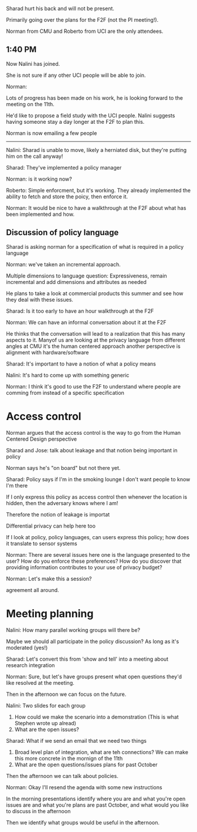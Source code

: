 Sharad hurt his back and will not be present.

Primarily going over the plans for the F2F (not the PI meeting!).

Norman from CMU and Roberto from UCI are the only attendees.

1:40 PM
-------

Now Nalini has joined.

She is not sure if any other UCI people will be able to join.

Norman:

  Lots of progress has been made on his work, he is looking forward to the meeting on the 11th.

  He'd like to propose a field study with the UCI people. Nalini suggests
having someone stay a day longer at the F2F to plan this.


Norman is now emailing a few people


-----------------------------

Nalini: Sharad is unable to move, likely a herniated disk, but they're putting him on the call anyway!

Sharad: They've implemented a policy manager

Norman: is it working now?

Roberto: Simple enforcment, but it's working. They already implemented the
  ability to fetch and store the poicy, then enforce it.

Norman: It would be nice to have a walkthrough at the F2F about what has been implemented and how.

Discussion of policy language
-----------------------------

Sharad is asking norman for a specification of what is required in a policy language


Norman: we've taken an incremental approach.

  Multiple dimensions to language question: Expressiveness, remain incremental
  and add dimensions and attributes as needed

  He plans to take a look at commercial products this summer and see how they deal with these issues.

Sharad: Is it too early to have an hour walkthrough at the F2F

Norman: We can have an informal conversation about it at the F2F

  He thinks that the conversation will lead to a realization that this has many aspects to it.
  Manyof us are looking at the privacy language from different angles
  at CMU it's the human centered approach
  another perspective is alignment with hardware/software 

Sharad: It's important to have a notion of what a policy means

Nalini: It's hard to come up with something generic

Norman: I think it's good to use the F2F to understand where people are comming
  from instead of a specific specification

Access control
==============

Norman argues that the access control is the way to go from the Human Centered Design perspective

Sharad and Jose: talk about leakage and that notion being important in policy

Norman says he's "on board" but not there yet.

Sharad: Policy says if I'm in the smoking lounge I don't want people to know I'm there

  If I only express this policy as access control then whenever the location is hidden,
  then the adversary knows where I am!

  Therefore the notion of leakage is importat

  Differential privacy can help here too

  If I look at policy, policy languages, can users express this policy; how does
  it translate to sensor systems

Norman: There are several issues here
  one is the language presented to the user?
  How do you enforce these preferences?
  How do you discover that providing information contributes to your use of privacy budget?

Norman: Let's make this a session?

  agreement all around.

Meeting planning
================

Nalini: How many parallel working groups will there be?

  Maybe we should all participate in the policy discussion?
  As long as it's moderated (yes!)

Sharad: Let's convert this from 'show and tell' into a meeting about research integration

Norman: Sure, but let's have groups present what open questions they'd like resolved at the meeting.

  Then in the afternoon we can focus on the future.

Nalini: Two slides for each group

  1. How could we make the scenario into a demonstration (This is what Stephen wrote up alread)
  2. What are the open issues?

Sharad: What if we send an email that we need two things

  1. Broad level plan of integration, what are teh connections? We can make
    this more concrete in the mornign of the 11th
  2. What are the open questions/issues plans for past October

Then the afternoon we can talk about policies.

Norman: Okay I'll resend the agenda with some new instructions

  In the morning presentations identify where you are and what you're open issues are
  and what you're plans are past October, and what would you like to discuss in the afternoon

  Then we identify what groups would be useful in the afternoon.
